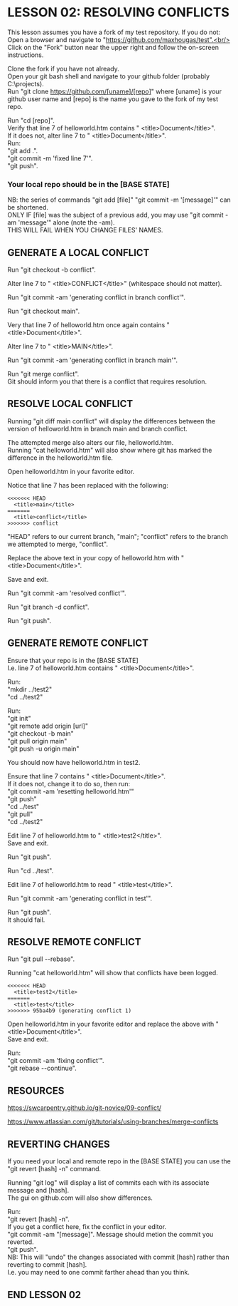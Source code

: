 # LESSON 02: RESOLVING CONFLICTS

This lesson assumes you have a fork of my test repository. If you do not:<br/>
 Open a browser and navigate to "https://github.com/maxhougas/test".<br/>
 Click on the "Fork" button near the upper right and follow the on-screen instructions.

Clone the fork if you have not already.<br/>
 Open your git bash shell and navigate to your github folder (probably C:\projects).<br/>
 Run "git clone https://github.com/[uname]/[repo]" where [uname] is your github user name and [repo] is the name you gave to the fork of my test repo.

Run "cd [repo]".<br/>
Verify that line 7 of helloworld.htm contains "  &lt;title>Document&lt;/title>".<br/>
 If it does not, alter line 7 to "  &lt;title>Document&lt;/title>".<br/>
  Run:<br/>
   "git add .".<br/>
   "git commit -m 'fixed line 7'".<br/>
   "git push".

### Your local repo should be in the [BASE STATE]

NB: the series of commands "git add [file]" "git commit -m '[message]'" can be shortened.<br>
 ONLY IF [file] was the subject of a previous add, you may use "git commit -am 'message'" alone (note the -am).<br>
 THIS WILL FAIL WHEN YOU CHANGE FILES' NAMES.

## GENERATE A LOCAL CONFLICT

Run "git checkout -b conflict".

Alter line 7 to "  &lt;title>CONFLICT&lt;/title>" (whitespace should not matter).

Run "git commit -am 'generating conflict in branch conflict'".

Run "git checkout main".

Very that line 7 of helloworld.htm once again contains "  &lt;title>Document&lt;/title>".

Alter line 7 to "  &lt;title>MAIN&lt;/title>".

Run "git commit -am 'generating conflict in branch main'".

Run "git merge conflict".<br/>
 Git should inform you that there is a conflict that requires resolution.

## RESOLVE LOCAL CONFLICT

Running "git diff main conflict" will display the differences between the version of helloworld.htm in branch main and branch conflict.

The attempted merge also alters our file, helloworld.htm.<br/>
 Running "cat helloworld.htm" will also show where git has marked the difference in the helloworld.htm file.

Open helloworld.htm in your favorite editor.

Notice that line 7 has been replaced with the following:

```
<<<<<<< HEAD
  <title>main</title>
=======
  <title>conflict</title>
>>>>>>> conflict
```

"HEAD" refers to our current branch, "main"; "conflict" refers to the branch we attempted to merge, "conflict".

Replace the above text in your copy of helloworld.htm with "  &lt;title>Document&lt;/title>".

Save and exit.

Run "git commit -am 'resolved conflict'".

Run "git branch -d conflict".

Run "git push".

## GENERATE REMOTE CONFLICT

Ensure that your repo is in the [BASE STATE]</br>
 I.e. line 7 of helloworld.htm contains "  &lt;title>Document&lt;/title>".

Run:<br/>
 "mkdir ../test2"<br/>
 "cd ../test2"

Run:</br>
 "git init"<br/>
 "git remote add origin [url]"<br/>
 "git checkout -b main"<br/>
 "git pull origin main"<br/>
 "git push -u origin main"

You should now have helloworld.htm in test2.

Ensure that line 7 contains "  &lt;title>Document&lt;/title>".<br/>
 If it does not, change it to do so, then run:<br/>
  "git commit -am 'resetting helloworld.htm'"<br/>
  "git push"<br/>
  "cd ../test"<br/>
  "git pull"<br/>
  "cd ../test2"<br/>

Edit line 7 of helloworld.htm to "  &lt;title>test2&lt;/title>".<br/>
 Save and exit.

Run "git push".

Run "cd ../test".

Edit line 7 of helloworld.htm to read "  &lt;title>test&lt;/title>".

Run "git commit -am 'generating conflict in test'".

Run "git push".<br/>
 It should fail.

## RESOLVE REMOTE CONFLICT

Run "git pull --rebase".

Running "cat helloworld.htm" will show that conflicts have been logged.

```
<<<<<<< HEAD
  <title>test2</title>
=======
  <title>test</title>
>>>>>>> 95ba4b9 (generating conflict 1)
```

Open helloworld.htm in your favorite editor and replace the above with "  &lt;title>Document&lt;/title>".<br/>
 Save and exit.

Run:<br/>
 "git commit -am 'fixing conflict'".<br/>
 "git rebase --continue".

## RESOURCES

https://swcarpentry.github.io/git-novice/09-conflict/

https://www.atlassian.com/git/tutorials/using-branches/merge-conflicts


## REVERTING CHANGES

If you need your local and remote repo in the [BASE STATE] you can use the "git revert [hash] -n" command.

Running "git log" will display a list of commits each with its associate message and [hash].</br>
 The gui on github.com will also show differences.

Run:<br/>
 "git revert [hash] -n".<br/>
  If you get a conflict here, fix the conflict in your editor.<br/>
 "git commit -am "[message]". Message should metion the commit you reverted.<br/>
 "git push".<br/>
 NB: This will "undo" the changes associated with commit [hash] rather than reverting to commit [hash].<br/>
  I.e. you may need to one commit farther ahead than you think.

## END LESSON 02
